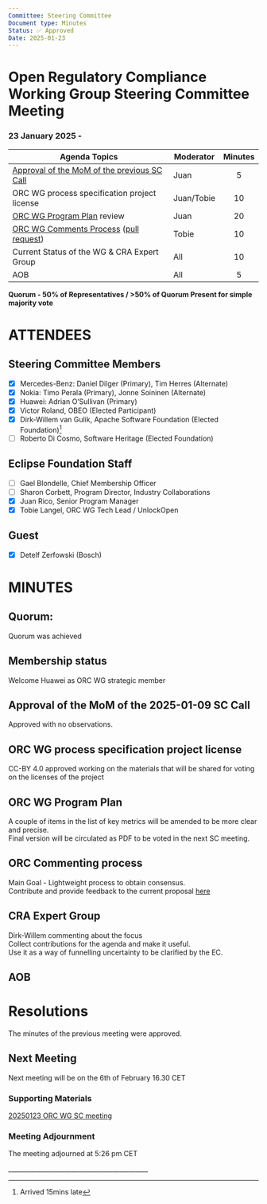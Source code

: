```yaml
---
Committee: Steering Committee
Document type: Minutes
Status: ✅ Approved
Date: 2025-01-23
---
```


# **Open Regulatory Compliance Working Group** Steering Committee Meeting

###  23 January 2025 \-

| Agenda Topics | Moderator | Minutes |
| ----- | ----- | :---: |
| [Approval of the MoM of the previous SC Call](https://docs.google.com/document/d/1lvoM6cPBsk7uHuXdaj_wicZzxDsEl1EFlMj7aRwU1W4/edit?usp=sharing) | Juan | 5 |
| ORC WG process specification project license | Juan/Tobie | 10 |
| [ORC WG Program Plan](https://docs.google.com/presentation/d/1jHjvIy4RiweoMIQBqMfPPNiRMnfqpobzUddashxiPXs/edit#slide=id.g3104997a05c_0_80) review  | Juan | 20 |
| [ORC WG Comments Process](https://github.com/orcwg/orcwg/blob/a3bc2088225e2249a44a1c9b8d93898fb91a3986/processes/orc-wg-comment-process.md) ([pull request](https://github.com/orcwg/orcwg/pull/2))  | Tobie | 10 |
| Current Status of the WG & CRA Expert Group | All | 10 |
| AOB | All | 5 |

**Quorum \- 50% of Representatives / \>50% of Quorum Present for simple majority vote**  
 

# ATTENDEES

## Steering Committee Members

- [x] Mercedes-Benz:  Daniel Dilger (Primary), Tim Herres (Alternate)  
- [x] Nokia: Timo Perala (Primary), Jonne Soininen (Alternate)  
- [x] Huawei: Adrian O’Sullivan (Primary)  
- [x] Victor Roland, OBEO (Elected Participant)  
- [x] Dirk-Willem van Gulik, Apache Software Foundation (Elected Foundation)[^1]  
- [ ] Roberto Di Cosmo, Software Heritage (Elected Foundation)

## Eclipse Foundation Staff

- [ ] Gael Blondelle, Chief Membership Officer  
- [ ] Sharon Corbett, Program Director, Industry Collaborations  
- [x] Juan Rico, Senior Program Manager  
- [x] Tobie Langel, ORC WG Tech Lead / UnlockOpen

## Guest

- [x] Detelf Zerfowski (Bosch)

# MINUTES

## Quorum: 

Quorum was achieved

## Membership status

Welcome Huawei as ORC WG strategic member

## Approval of the MoM of the 2025-01-09 SC Call

Approved with no observations.

## ORC WG process specification project license

CC-BY 4.0 approved working on the materials that will be shared for voting on the licenses of the project

## ORC WG Program Plan

A couple of items in the list of key metrics will be amended to be more clear and precise.  
Final version will be circulated as PDF to be voted in the next SC meeting.

## ORC Commenting process

Main Goal \- Lightweight process to obtain consensus.  
Contribute and provide feedback to the current proposal [here](https://github.com/orcwg/orcwg/blob/a3bc2088225e2249a44a1c9b8d93898fb91a3986/processes/orc-wg-comment-process.md%20)

## CRA Expert Group

Dirk-Willem commenting about the focus  
Collect contributions for the agenda and make it useful.  
Use it as a way of funnelling uncertainty to be clarified by the EC.

## AOB

# Resolutions

The minutes of the previous meeting were approved.

## Next Meeting

Next meeting will be on the 6th of February 16.30 CET

### Supporting Materials

[20250123 ORC WG SC meeting](https://docs.google.com/presentation/d/1y730sONi5gVWYQPGXQa1jNdx8gtz7sBaAfn5oNBXzps/edit?usp=sharing)

###  **Meeting Adjournment**

The meeting adjourned at 5:26 pm CET

\_\_\_\_\_\_\_\_\_\_\_\_\_\_\_\_\_\_\_\_\_\_\_\_\_\_\_\_\_\_\_\_\_\_\_\_\_\_\_\_\_\_\_\_  


[^1]: Arrived 15mins late
